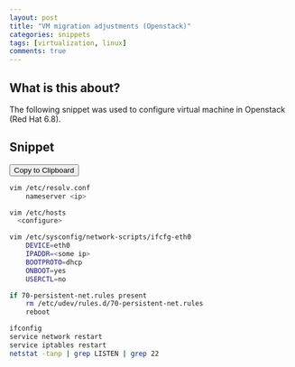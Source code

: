 ```yaml
---
layout: post
title: "VM migration adjustments (Openstack)"
categories: snippets
tags: [virtualization, linux]
comments: true
---
```


## What is this about?

The following snippet was used to configure virtual machine in Openstack
(Red Hat 6.8).

## Snippet
<input type="button" value="Copy to Clipboard" onclick="copyToClipboard('pre.highlight > code')"/>

```bash
vim /etc/resolv.conf
	nameserver <ip>

vim /etc/hosts
  <configure>

vim /etc/sysconfig/network-scripts/ifcfg-eth0
	DEVICE=eth0
	IPADDR=<some ip>
	BOOTPROTO=dhcp
	ONBOOT=yes
	USERCTL=no

if 70-persistent-net.rules present
	rm /etc/udev/rules.d/70-persistent-net.rules
	reboot

ifconfig
service network restart
service iptables restart
netstat -tanp | grep LISTEN | grep 22
```
